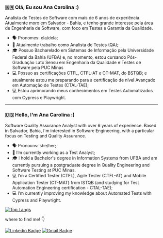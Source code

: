 ### :brazil: Olá, Eu sou Ana Carolina :)

Analista de Testes de Software com mais de 6 anos de experiência. Atualmente moro em Salvador - Bahia, e tenho grande interesse pela área de Engenharia de Software, com foco em Testes e Garantia da Qualidade.

  - 🗣️ Pronomes: ela/dela;
  - 🐞 Atualmente trabalho como Analista de Testes (QA);
  - 🎓 Possuo Bacharelado em Sistemas de Informação pela Universidade Federal da Bahia (UFBA) e, no momento, estou cursando Pós-Graduação Lato Sensu em Engenharia da Qualidade e Testes de Software pela PUC Minas
  - 💻 Possuo as certificações CTFL, CTFL-AT e CT-MAT, do BSTQB; e atualmente estou me preparando para a certificação de nível Avançado em Automação de Testes (CTAL-TAE);
  - 💻 Estou aprimorando meus conhecimentos em Testes Automatizados com Cypress e Playwright.

___

### :us: Hello, I'm Ana Carolina :)

Software Quality Assurance Analyst with over 6 years of experience. Based in Salvador, Bahia, I'm interested in Software Engineering, with a particular focus on Testing and Quality Assurance.

  - 🗣️ Pronouns: she/her;
  - 🐞 I’m currently working as a Test Analyst;
  - 🎓​ I hold a Bachelor's degree in Information Systems from UFBA and am currently pursuing a postgraduate degree in Quality Engineering and Software Testing at PUC Minas.
  - 💻 I’m a Certified Tester (CTFL), Agile Tester (CTFL-AT) and Mobile Application Tester (CT-MAT) from ISTQB (and studying for Test Automation Engineering certification - CTAL-TAE);
  - 💻 I’m currently improving my knowledge about Automated Tests with Cypress and Playwright.


[![Top Langs](https://github-readme-stats.vercel.app/api/top-langs/?username=anacarolinacerqueira&layout=compact&hide=none&exclude_repo=spongebob-website,lardecor-loja&langs_count=8&count_private=true&theme=dracula)](https://github.com/anuraghazra/github-readme-stats)

where to find me! 👇

[![Linkedin Badge](https://img.shields.io/badge/-LinkedIn-0a66c2?style=flat-square&logo=Linkedin&logoColor=white&link=https://www.linkedin.com/in/anacarolinacerqueira)](https://www.linkedin.com/in/anacarolinacerqueira/) 
[![Gmail Badge](https://img.shields.io/badge/cf.anacarolina@gmail.com-ff3c00?style=flat-square&logo=Gmail&logoColor=white&link=mailto:cf.anacarolina@gmail.com)](mailto:cf.anacarolina@gmail.com)
